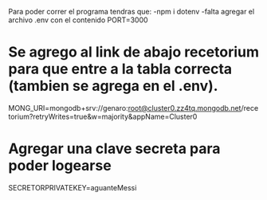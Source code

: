Para poder correr el programa tendras que:
-npm i dotenv
-falta agregar el archivo .env con el contenido
PORT=3000

# Se agrego al link de abajo recetorium para que entre a la tabla correcta (tambien se agrega en el .env).  
MONG_URI=mongodb+srv://genaro:root@cluster0.zz4tq.mongodb.net/recetorium?retryWrites=true&w=majority&appName=Cluster0

# Agregar una clave secreta para poder logearse
SECRETORPRIVATEKEY=aguanteMessi
